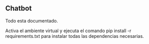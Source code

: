 ## Chatbot

Todo esta documentado.

Activa el ambiente virtual y ejecuta el comando pip install -r requirements.txt para instalar todas las dependencias necesarias.